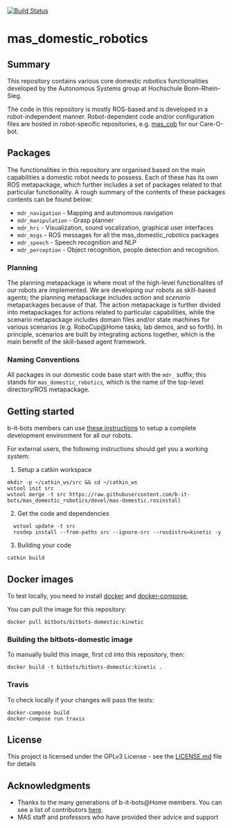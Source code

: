 [![Build Status](https://travis-ci.org/b-it-bots/mas_domestic_robotics.svg?branch=kinetic)](https://travis-ci.org/b-it-bots/mas_domestic_robotics)

# mas_domestic_robotics

## Summary

This repository contains various core domestic robotics functionalities developed by the Autonomous Systems group at Hochschule Bonn-Rhein-Sieg.

The code in this repository is mostly ROS-based and is developed in a robot-independent manner. Robot-dependent code and/or configuration files are hosted in robot-specific repositories, e.g. [mas_cob](https://github.com/b-it-bots/mas_cob) for our Care-O-bot.

## Packages

The functionalities in this repository are organised based on the main capabilities a domestic robot needs to possess. Each of these has its own ROS metapackage, which further includes a set of packages related to that particular functionality. A rough summary of the contents of these packages contents can be found below:

* `mdr_navigation` - Mapping and autonomous navigation
* `mdr_manipulation` - Grasp planner
* `mdr_hri` - Visualization, sound vocalization, graphical user interfaces
* `mdr_msgs` - ROS messages for all the mas_domestic_robotics packages
* `mdr_speech` - Speech recognition and NLP
* `mdr_perception` - Object recognition, people detection and recognition.

### Planning

The planning metapackage is where most of the high-level functionalites of our robots are implemented. We are developing our robots as skill-based agents; the planning metapackage includes *action* and *scenario* metapackages because of that. The action metapackage is further divided into metapackages for actions related to particular capabilities, while the scenario metapackage includes domain files and/or state machines for various scenarios (e.g. RoboCup@Home tasks, lab demos, and so forth). In principle, scenarios are built by integrating actions together, which is the main benefit of the skill-based agent framework.

### Naming Conventions

All packages in our domestic code base start with the `mdr_` suffix; this stands for `mas_domestic_robotics`, which is the name of the top-level directory/ROS metapackage.


## Getting started

b-it-bots members can use [these instructions](https://github.com/b-it-bots/dev-env#setup) to setup a complete development environment for all our robots.

For external users, the following instructions should get you a working system:

1. Setup a catkin workspace

  ```
  mkdir -p ~/catkin_ws/src && cd ~/catkin_ws
  wstool init src
  wstool merge -t src https://raw.githubusercontent.com/b-it-bots/mas_domestic_robotics/devel/mas-domestic.rosinstall
  ```
2. Get the code and dependencies

  ```
    wstool update -t src
    rosdep install --from-paths src --ignore-src --rosdistro=kinetic -y

  ```

3. Building your code

  ```
  catkin build
  ```

## Docker images
To test locally, you need to install [docker](https://docs.docker.com/install/linux/docker-ce/ubuntu/) and [docker-compose](https://docs.docker.com/compose/install/),

You can pull the image for this repository:

```
docker pull bitbots/bitbots-domestic:kinetic
```


### Building the bitbots-domestic image

To manually build this image, first cd into this repository, then:

```
docker build -t bitbots/bitbots-domestic:kinetic .

```

### Travis

To check locally if your changes will pass the tests:

```
docker-compose build
docker-compose run travis
```

## License

This project is licensed under the GPLv3 License - see the [LICENSE.md](LICENSE.md) file for details

## Acknowledgments

* Thanks to the many generations of b-it-bots@Home members. You can see a list of contributors [here](https://github.com/b-it-bots/mas_domestic_robotics/graphs/contributors).
* MAS staff and professors who have provided their advice and support
